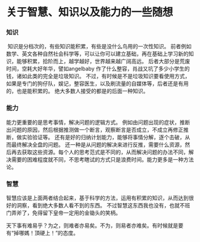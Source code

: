 # 关于智慧、知识以及能力的一些随想

### 知识
​
知识是分档次的，有些知识能积累，有些是没什么鸟用的一次性知识。
前者例如数学、英文各种自然社会科学等，可以让你可以建立基础，再在基础上学习新的知识，能够积累，拾阶而上，越学越好，世界越来越广阔高远。
后者大部分是荒废时间，空耗大好年华，譬如angelbaby 作了什么整容，肖战又坑了多少小学生的钱，诸如此类的完全是垃圾知识。
不过，有时候是不是垃圾知识要看使用方式，如果是专门的狗仔队，娱记，整容医生，以及刷流量的自媒体等，后者还是有用的，也是能积累的。
绝大多数人接受的都是的后面一种知识。

### 能力

能力更重要的是思考事情，解决问题的逻辑方式。
例如由问题出现的症状，推断出问题的原因，然后根据推测做一个断言，观察断言是否成立，不成立再修正推断，做实验验证等。
还有是好的归纳计划能力，能够将事情分解，逐个击破，从而最终解决全盘的问题。
还一种是从问题的解决来进行反推，需要什么资源，然后再去获取这些资源。每个人的思考范式是不同的，从而解决问题的办法不同，解决需要的困难程度就不同，不思考瞎试的方式只是浪费时间。能力更多是一种方法论。

### 智慧

智慧应该是上面两者结合起来，基于科学的方法，运用有积累的知识，从而达到很好的洞察，看到绝大多数人看不到的东西。
不过智慧这东西我也没有，也就不班门弄斧了，免得留下皇帝一定用的金锄头的笑柄。

天下事有难易乎？为之，则难者亦易矣。不为，则易者亦难矣。有时候就是要有“掉哪媽！頂硬上！”的态度。